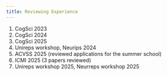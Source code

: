 ```yaml
---
title: Reviewing Experience
---
```

1. CogSci 2023
2. CogSci 2024
3. CogSci 2025
4. Unireps workshop, Neurips 2024
5. ACVSS 2025 (reviewed applications for the summer school)
6. ICMI 2025 (3 papers reviewed)
7. Unireps workshop 2025, Neurreps workshop 2025








